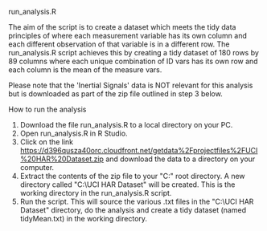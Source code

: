 run_analysis.R

The aim of the script is to create a dataset which meets the tidy data principles of where each measurement variable has its own column and each different observation of that variable is in a different row.  The run_analysis.R script achieves this by creating a tidy dataset of 180 rows by 89 columns where each unique combination of ID vars has its own row and each column is the mean of the measure vars.  

Please note that the 'Inertial Signals' data is NOT relevant for this analysis but is downloaded as part of the zip file outlined in step 3 below.

How to run the analysis

1. Download the file run_analysis.R to a local directory on your PC.
2. Open run_analysis.R in R Studio.
3. Click on the link https://d396qusza40orc.cloudfront.net/getdata%2Fprojectfiles%2FUCI%20HAR%20Dataset.zip and download the data to a directory on your computer.
4. Extract the contents of the zip file to your "C:\" root directory.  A new directory called "C:\UCI HAR Dataset" will be created.  This is the working directory in the run_analysis.R script.
5. Run the script. This will source the various .txt files in the "C:\UCI HAR Dataset" directory, do the analysis and create a tidy dataset (named tidyMean.txt) in the working directory.

